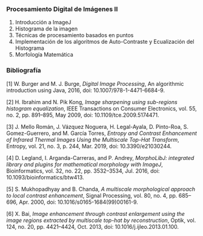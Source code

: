 ### Procesamiento Digital de Imágenes II
1. Introducción a ImageJ
2. Histograma de la imagen
3. Técnicas de procesamiento basados en puntos
4. Implementación de los algoritmos de Auto-Contraste y Ecualización del Histograma
5. Morfología Matemática

### Bibliografía
[1] W. Burger and M. J. Burge, *Digital Image Processing*, An algorithmic introduction using Java, 2016, doi: 10.1007/978-1-4471-6684-9.

[2] H. Ibrahim and N. Pik Kong, *Image sharpening using sub-regions histogram equalization*, IEEE Transactions on Consumer Electronics, vol. 55, no. 2, pp. 891–895, May 2009, doi: 10.1109/tce.2009.5174471.

[3] J. Mello Román, J. Vázquez Noguera, H. Legal-Ayala, D. Pinto-Roa, S. Gomez-Guerrero, and M. García Torres, *Entropy and Contrast Enhancement of Infrared Thermal Images Using the Multiscale Top-Hat Transform*, Entropy, vol. 21, no. 3, p. 244, Mar. 2019, doi: 10.3390/e21030244.

[4] D. Legland, I. Arganda-Carreras, and P. Andrey, *MorphoLibJ: integrated library and plugins for mathematical morphology with ImageJ*, Bioinformatics, vol. 32, no. 22, pp. 3532–3534, Jul. 2016, doi: 10.1093/bioinformatics/btw413.

[5] S. Mukhopadhyay and B. Chanda, *A multiscale morphological approach to local contrast enhancement*, Signal Processing, vol. 80, no. 4, pp. 685–696, Apr. 2000, doi: 10.1016/s0165-1684(99)00161-9.

[6] X. Bai, *Image enhancement through contrast enlargement using the image regions extracted by multiscale top-hat by reconstruction*, Optik, vol. 124, no. 20, pp. 4421–4424, Oct. 2013, doi: 10.1016/j.ijleo.2013.01.100.